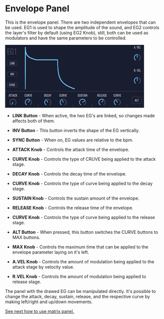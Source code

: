 # Envelope Panel

This is the envelope panel. There are two independent envelopes that can be used. EG1 is used to shape the amplitude of the sound, and EG2 controls the layer's filter by default (using EG2 Knob), still, both can be used as modulators and have the same parameters to be controlled.

<img src="images/envelope-panel.png" style="padding: 0px; bottom-padding: 0px;"/>

- **LINK Button** - When active, the two EG's are linked, so changes made affects both of them.

- **INV Button** - This button inverts the shape of the EG vertically.

- **SYNC Button** - When on, EG values are relative to the bpm.

- **ATTACK Knob** - Controls the attack time of the envelope.

- **CURVE Knob** - Controls the type of CRUVE being applied to the attack stage.

- **DECAY Knob** - Controls the decay time of the envelope.

- **CURVE Knob** - Controls the type of curve being applied to the decay stage.

- **SUSTAIN Knob** - Controls the sustain amount of the envelope.

- **RELEASE Knob** - Controls the release time of the envelope.

- **CURVE Knob** - Controls the type of curve being applied to the release stage.

- **ALT Button** - When pressed, this button switches the CURVE buttons to MAX buttons.

- **MAX Knob** - Controls the maximum time that can be applied to the envelope parameter laying on it's left.

- **A.VEL Knob** - Controls the amount of modulation being applied to the attack stage by velocity value.

- **R.VEL Knob** - Controls the amount of modulation being applied to release stage.

The panel with the drawed EG can be manipulated directly. It's possible to change the attack, decay, sustain, release, and the respective curve by making left/right and up/down movements.

[See next how to use matrix panel.](matrix-panel)
